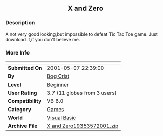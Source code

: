 ﻿<div align="center">

## X and Zero


</div>

### Description

A not very good looking,but impossible to defeat Tic Tac Toe game. Just download it,if you don't believe me.
 
### More Info
 


<span>             |<span>
---                |---
**Submitted On**   |2001-05-07 22:39:00
**By**             |[Bog Crist](https://github.com/Planet-Source-Code/PSCIndex/blob/master/ByAuthor/bog-crist.md)
**Level**          |Beginner
**User Rating**    |3.7 (11 globes from 3 users)
**Compatibility**  |VB 6\.0
**Category**       |[Games](https://github.com/Planet-Source-Code/PSCIndex/blob/master/ByCategory/games__1-38.md)
**World**          |[Visual Basic](https://github.com/Planet-Source-Code/PSCIndex/blob/master/ByWorld/visual-basic.md)
**Archive File**   |[X and Zero19353572001\.zip](https://github.com/Planet-Source-Code/bog-crist-x-and-zero__1-23023/archive/master.zip)








